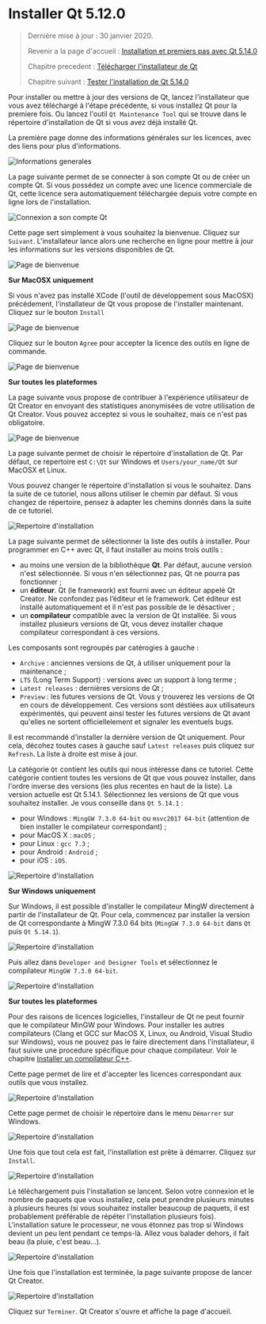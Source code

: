# Installer Qt 5.12.0

> Dernière mise à jour : 30 janvier 2020.
>
> Revenir a la page d'accueil : [Installation et premiers pas avec Qt 5.14.0](index.md)
>
> Chapitre precedent : [Télécharger l'installateur de Qt](download.md)
>
> Chapitre suivant : [Tester l'installation de Qt 5.14.0](test.md)

Pour installer ou mettre à jour des versions de Qt, lancez l'installateur que vous avez téléchargé à l'étape précédente, si 
vous installez Qt pour la premiere fois. Ou lancez l'outil `Qt Maintenance Tool` qui se trouve dans le répertoire 
d'installation de Qt si vous avez déjà installé Qt.

La première page donne des informations générales sur les licences, avec des liens pour plus d'informations.

![Informations generales](images/install_01.png)

La page suivante permet de se connecter à son compte Qt ou de créer un compte Qt. Si vous possédez
un compte avec une licence commerciale de Qt, cette licence sera automatiquement téléchargée
depuis votre compte en ligne lors de l'installation.

![Connexion a son compte Qt](images/install_02.png)

Cette page sert simplement à vous souhaitez la bienvenue. Cliquez sur `Suivant`. L'installateur lance 
alors une recherche en ligne pour mettre à jour les informations sur les versions disponibles de Qt.

![Page de bienvenue](images/install_03.png)

**Sur MacOSX uniquement**

Si vous n'avez pas installé XCode (l'outil de développement sous MacOSX) précédement, l'installateur de Qt vous
propose de l'installer maintenant. Cliquez sur le bouton `Install`

![Page de bienvenue](images/install_04.png)

Cliquez sur le bouton `Agree` pour accepter la licence des outils en ligne de commande.

![Page de bienvenue](images/install_05.png)

**Sur toutes les plateformes**

La page suivante vous propose de contribuer à l'expérience utilisateur de Qt Creator en envoyant des
statistiques anonymisées de votre utilisation de Qt Creator. Vous pouvez acceptez si vous le souhaitez, mais
ce n'est pas obligatoire.

![Page de bienvenue](images/install_06.png)

La page suivante permet de choisir le répertoire d'installation de Qt. Par défaut, ce repertoire
est `C:\Qt` sur Windows et `Users/your_name/Qt` sur MacOSX et Linux.

Vous pouvez changer le répertoire d'installation si vous le souhaitez. Dans la suite de ce tutoriel, nous 
allons utiliser le chemin par défaut. Si vous changez de répertoire, pensez à adapter les chemins donnés 
dans la suite de ce tutoriel.

![Repertoire d'installation](images/install_07.png)

La page suivante permet de sélectionner la liste des outils à installer. Pour programmer en C++ avec Qt,
il faut installer au moins trois outils :

  * au moins une version de la bibliothèque **Qt**. Par défaut, aucune version n'est sélectionnée. Si vous
  n'en sélectionnez pas, Qt ne pourra pas fonctionner ;
  * un **éditeur**. Qt (le framework) est fourni avec un éditeur appelé Qt Creator. Ne confondez pas
  l’éditeur et le framework. Cet éditeur est installé automatiquement et il n'est pas possible de le 
  désactiver ;
  * un **compilateur** compatible avec la version de Qt installée. Si vous installez plusieurs versions
  de Qt, vous devez installer chaque compilateur correspondant à ces versions.

Les composants sont regroupés par catérogies à gauche : 

- `Archive` : anciennes versions de Qt, à utiliser uniquement pour la maintenance ;
- `LTS` (Long Term Support) : versions avec un support à long terme ;
- `Latest releases` : dernières versions de Qt ;
- `Preview` : les futures versions de Qt. Vous y trouverez les versions de Qt en cours de développement.
Ces versions sont déstiées aux utilisateurs expérimentés, qui peuvent ainsi tester les futures versions de 
Qt avant qu'elles ne sortent officiellelement et signaler les eventuels bugs.

Il est recommandé d'installer la dernière version de Qt uniquement. Pour cela, décohez toutes cases à gauche sauf
`Latest releases` puis cliquez sur `Refresh`. La liste à droite est mise à jour.

La catégorie `Qt` contient les outils qui nous intéresse dans ce tutoriel. Cette catégorie
contient toutes les versions de Qt que vous pouvez installer, dans l'ordre inverse des versions (les 
plus recentes en haut de la liste). La version actuelle est Qt 5.14.1. Sélectionnez les versions
de Qt que vous souhaitez installer. Je vous conseille dans `Qt 5.14.1` :

- pour Windows : `MingGW 7.3.0 64-bit` ou `msvc2017 64-bit` (attention de bien installer le compilateur 
correspondant) ;
- pour MacOS X : `macOS` ;
- pour Linux : `gcc 7.3` ;
- pour Android : `Android` ;
- pour iOS : `iOS`.

![Repertoire d'installation](images/install_08.png)

**Sur Windows uniquement**

Sur Windows, il est possible d'installer le compilateur MingW directement à partir de l'installateur de Qt.
Pour cela, commencez par installer la version de Qt correspondante à MingW 7.3.0 64 bits (`MingGW 7.3.0 64-bit` 
dans `Qt` puis `Qt 5.14.1`).

![Repertoire d'installation](images/install_09.png)

Puis allez dans `Developer and Designer Tools` et sélectionnez le compilateur `MingGW 7.3.0 64-bit`.

![Repertoire d'installation](images/install_10.png)

**Sur toutes les plateformes**

Pour des raisons de licences logicielles, l'installeur de Qt ne peut fournir que le compilateur MinGW pour Windows. 
Pour installer les autres compilateurs (Clang et GCC sur MacOS X, Linux, ou Android, Visual Studio sur Windows),
vous ne pouvez pas le faire directement dans l'installateur, il faut suivre une procedure spécifique pour
chaque compilateur. Voir le chapitre [Installer un compilateur C++](compiler.md).

Cette page permet de lire et d'accepter les licences correspondant aux outils que vous installez.

![Repertoire d'installation](images/install_11.png)

Cette page permet de choisir le répertoire dans le menu `Démarrer` sur Windows.

![Repertoire d'installation](images/install_12.png)

Une fois que tout cela est fait, l'installation est prête à démarrer. Cliquez sur `Install`.

![Repertoire d'installation](images/install_13.png)

Le téléchargement puis l'installation se lancent. Selon votre connexion et le nombre de paquets que vous 
installez, cela peut prendre plusieurs minutes à plusieurs heures (si vous souhaitez installer beaucoup de
paquets, il est probablement préférable de répéter l'installation plusieurs fois). L'installation sature 
le processeur, ne vous étonnez pas trop si Windows devient un peu lent pendant ce temps-là. Allez vous balader 
dehors, il fait beau (la pluie, c'est beau...).

![Repertoire d'installation](images/install_14.png)

Une fois que l'installation est terminée, la page suivante propose de lancer Qt Creator.

![Repertoire d'installation](images/install_15.png)

Cliquez sur `Terminer`. Qt Creator s'ouvre et affiche la page d'accueil.

